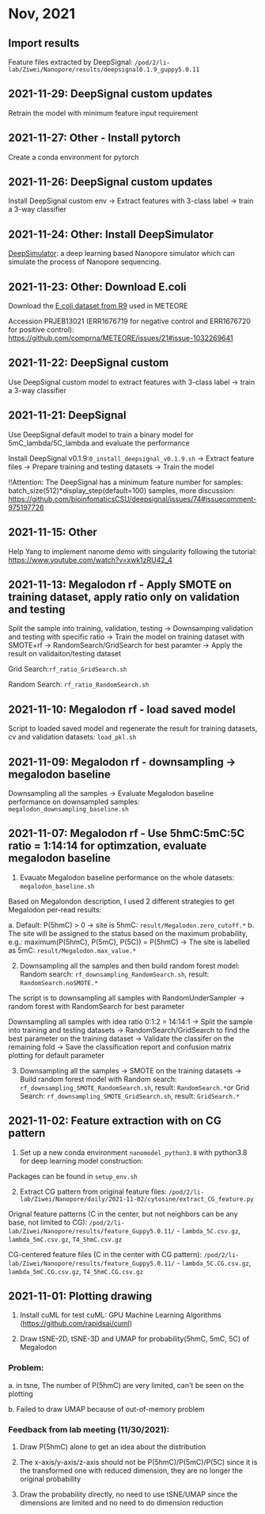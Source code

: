 # Nov, 2021

## Import results
Feature files extracted by DeepSignal: `/pod/2/li-lab/Ziwei/Nanopore/results/deepsignal0.1.9_guppy5.0.11`

## 2021-11-29:  DeepSignal custom updates
Retrain the model with minimum feature input requirement

## 2021-11-27: Other - Install pytorch
Create a conda environment for pytorch

## 2021-11-26: DeepSignal custom updates
Install DeepSignal custom env -> Extract features with 3-class label -> train a 3-way classifier

## 2021-11-24: Other: Install DeepSimulator
[DeepSimulator](https://github.com/lykaust15/DeepSimulator): a deep learning based Nanopore simulator which can simulate the process of Nanopore sequencing.

## 2021-11-23: Other: Download E.coli
Download the [E.coli dataset from R9](https://www.ebi.ac.uk/ena/browser/view/PRJEB13021?show=reads) used in METEORE

Accession PRJEB13021 (ERR1676719 for negative control and ERR1676720 for positive control): https://github.com/comprna/METEORE/issues/21#issue-1032269641

## 2021-11-22: DeepSignal custom
Use DeepSignal custom model to extract features with 3-class label -> train a 3-way classifier

## 2021-11-21: DeepSignal

Use DeepSignal default model to train a binary model for 5mC_lambda/5C_lambda and evaluate the performance

Install DeepSignal v0.1.9:`0_install_deepsignal_v0.1.9.sh` -> Extract feature files -> Prepare training and testing datasets -> Train the model

!!Attention: The DeepSignal has a minimum feature number for samples: batch_size(512)*display_step(default=100) samples, more discussion: https://github.com/bioinfomaticsCSU/deepsignal/issues/74#issuecomment-975197726


## 2021-11-15: Other

Help Yang to implement nanome demo with singularity following the tutorial: https://www.youtube.com/watch?v=xwk1zRU42_4


## 2021-11-13: Megalodon rf - Apply SMOTE on training dataset, apply ratio only on validation and testing
Split the sample into training, validation, testing -> Downsamping validation and testing with specific ratio -> Train the model on training dataset with SMOTE+rf -> RandomSearch/GridSearch for best paramter -> Apply the result on validaiton/testing dataset

Grid Search:`rf_ratio_GridSearch.sh`

Random Search: `rf_ratio_RandomSearch.sh`

## 2021-11-10:  Megalodon rf - load saved model
Script to loaded saved model and regenerate the result for training datasets, cv and validation datasets: `load_pkl.sh`

## 2021-11-09:  Megalodon rf - downsampling -> megalodon baseline
Downsampling all the samples -> Evaluate Megalodon baseline performance on downsampled samples: `megalodon_downsampling_baseline.sh`

## 2021-11-07:  Megalodon rf - Use 5hmC:5mC:5C ratio = 1:14:14 for optimzation, evaluate megalodon baseline
1. Evauate Megalodon baseline performance on the whole datasets: `megalodon_baseline.sh`

Based on Megalondon description, I used 2 different strategies to get Megalodon per-read results:

a. Default: P(5hmC) > 0 -> site is 5hmC: `result/Megalodon.zero_cutoff.*`
b. The site will be assigned to the status based on the maximum probability, e.g.: maximum(P(5hmC), P(5mC), P(5C)) = P(5hmC) -> The site is labelled as 5mC: `result/Megalodon.max_value.*`

2. Downsampling all the samples and then build random forest model: Random search: `rf_downsampling_RandomSearch.sh`, result: `RandomSearch.noSMOTE.*`

The script is to downsampling all samples with RandomUnderSampler -> random forest with RandomSearch for best parameter

Downsampling all samples with idea ratio 0:1:2 = 14:14:1 -> Split the sample into training and testing datasets -> RandomSearch/GridSearch to find the best parameter on the training dataset -> Validate the classifer on the remaining fold -> Save the classification report and confusion matrix plotting for default parameter

3. Downsampling all the samples -> SMOTE on the training datasets -> Build random forest model with Random search: `rf_downsampling_SMOTE_RandomSearch.sh`, result: `RandomSearch.*`or Grid Search: `rf_downsampling_SMOTE_GridSearch.sh`, result: `GridSearch.*`


## 2021-11-02: Feature extraction with on CG pattern

1. Set up a new conda environment `nanomodel_python3.8` with python3.8 for deep learning model construction: 

Packages can be found in `setup_env.sh`

2. Extract CG pattern from original feature files: `/pod/2/li-lab/Ziwei/Nanopore/daily/2021-11-02/cytosine/extract_CG_feature.py`

Orignal feature patterns (C in the center, but not neighbors can be any base, not limited to CG): `/pod/2/li-lab/Ziwei/Nanopore/results/feature_Guppy5.0.11/` - `lambda_5C.csv.gz`, `lambda_5mC.csv.gz`, `T4_5hmC.csv.gz`

CG-centered feature files (C in the center with CG pattern): `/pod/2/li-lab/Ziwei/Nanopore/results/feature_Guppy5.0.11/` - `lambda_5C.CG.csv.gz`, `lambda_5mC.CG.csv.gz`, `T4_5hmC.CG.csv.gz`

## 2021-11-01: Plotting drawing

1. Install cuML for test
cuML: GPU Machine Learning Algorithms (https://github.com/rapidsai/cuml)

2. Draw tSNE-2D, tSNE-3D and UMAP for probability(5hmC, 5mC, 5C) of Megalodon 

### Problem: 

a. in tsne, The number of P(5hmC) are very limited, can't be seen on the plotting

b. Failed to draw UMAP because of out-of-memory problem

### Feedback from lab meeting (11/30/2021):

1. Draw P(5hmC) alone to get an idea about the distribution

2. The x-axis/y-axis/z-axis should not be P(5hmC)/P(5mC)/P(5C) since it is the transformed one with reduced dimension, they are no longer the original probability

3. Draw the probability directly, no need to use tSNE/UMAP since the dimensions are limited and no need to do dimension reduction


